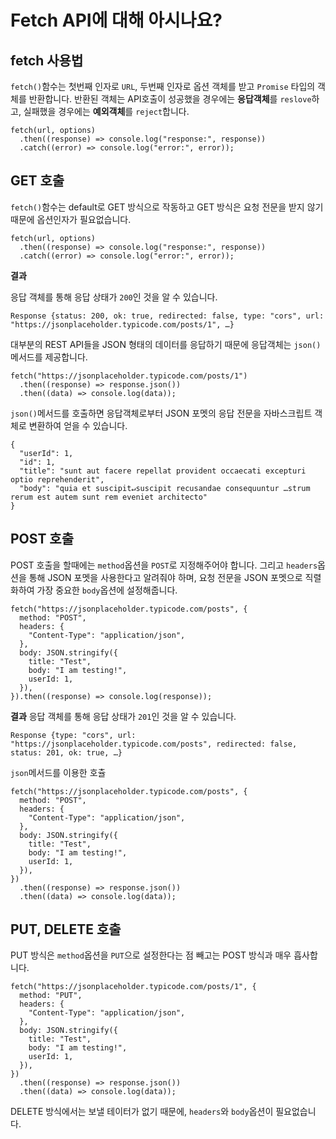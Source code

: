 # Fetch API에 대해 아시나요?

## fetch 사용법

`fetch()`함수는 첫번째 인자로 `URL`, 두번째 인자로 옵션 객체를 받고 `Promise` 타입의 객체를 반환합니다. 반환된 객체는 API호출이 성공했을 경우에는 **응답객체**를 `reslove`하고, 실패했을 경우에는 **예외객체**를 `reject`합니다.

```JS
fetch(url, options)
  .then((response) => console.log("response:", response))
  .catch((error) => console.log("error:", error));
```

## GET 호출

`fetch()`함수는 default로 GET 방식으로 작동하고 GET 방식은 요청 전문을 받지 않기 때문에 옵션인자가 필요없습니다.

```JS
fetch(url, options)
  .then((response) => console.log("response:", response))
  .catch((error) => console.log("error:", error));
```

**결과**

응답 객체를 통해 응답 상태가 `200`인 것을 알 수 있습니다.

```JS
Response {status: 200, ok: true, redirected: false, type: "cors", url: "https://jsonplaceholder.typicode.com/posts/1", …}
```

대부분의 REST API들을 JSON 형태의 데이터를 응답하기 때문에 응답객체는 `json()`메서드를 제공합니다.

```JS
fetch("https://jsonplaceholder.typicode.com/posts/1")
  .then((response) => response.json())
  .then((data) => console.log(data));
```

`json()`메서드를 호출하면 응답객체로부터 JSON 포멧의 응답 전문을 자바스크립트 객체로 변환하여 얻을 수 있습니다.

```JS
{
  "userId": 1,
  "id": 1,
  "title": "sunt aut facere repellat provident occaecati excepturi optio reprehenderit",
  "body": "quia et suscipit↵suscipit recusandae consequuntur …strum rerum est autem sunt rem eveniet architecto"
}
```

## POST 호출

POST 호출을 할때에는 `method`옵션을 `POST`로 지정해주어야 합니다. 그리고 `headers`옵션을 통해 JSON 포멧을 사용한다고 알려줘야 하며, 요청 전문을 JSON 포멧으로 직렬화하여 가장 중요한 `body`옵션에 설정해줍니다.

```JS
fetch("https://jsonplaceholder.typicode.com/posts", {
  method: "POST",
  headers: {
    "Content-Type": "application/json",
  },
  body: JSON.stringify({
    title: "Test",
    body: "I am testing!",
    userId: 1,
  }),
}).then((response) => console.log(response));
```

**결과**
응답 객체를 통해 응답 상태가 `201`인 것을 알 수 있습니다.

```JS
Response {type: "cors", url: "https://jsonplaceholder.typicode.com/posts", redirected: false, status: 201, ok: true, …}
```

`json`메서드를 이용한 호츌

```JS
fetch("https://jsonplaceholder.typicode.com/posts", {
  method: "POST",
  headers: {
    "Content-Type": "application/json",
  },
  body: JSON.stringify({
    title: "Test",
    body: "I am testing!",
    userId: 1,
  }),
})
  .then((response) => response.json())
  .then((data) => console.log(data));
```

## PUT, DELETE 호출

PUT 방식은 `method`옵션을 `PUT`으로 설정한다는 점 빼고는 POST 방식과 매우 흡사합니다.

```JS
fetch("https://jsonplaceholder.typicode.com/posts/1", {
  method: "PUT",
  headers: {
    "Content-Type": "application/json",
  },
  body: JSON.stringify({
    title: "Test",
    body: "I am testing!",
    userId: 1,
  }),
})
  .then((response) => response.json())
  .then((data) => console.log(data));
```

DELETE 방식에서는 보낼 테이터가 없기 때문에, `headers`와 `body`옵션이 필요없습니다.
